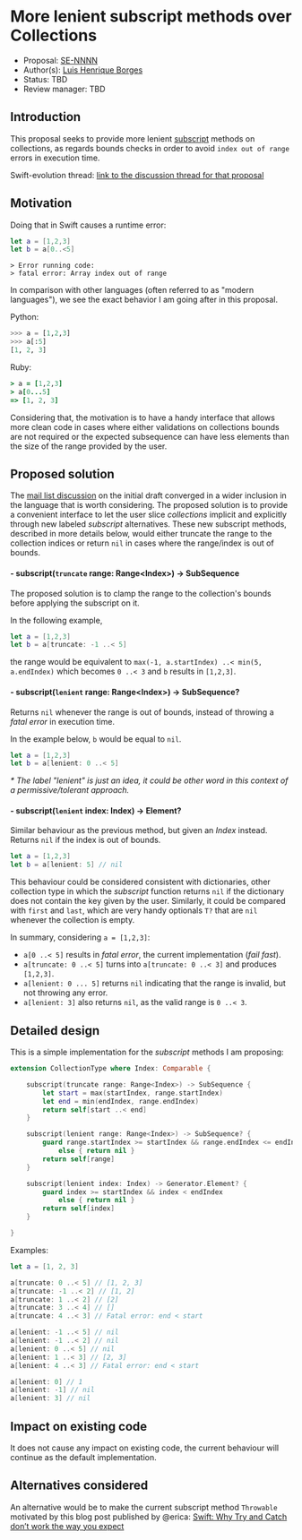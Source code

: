 # More lenient subscript methods over Collections

* Proposal: [SE-NNNN](https://github.com/apple/swift-evolution/blob/master/proposals/nnnn-more-lenient-collections-subscripts.md)
* Author(s): [Luis Henrique Borges](https://github.com/luish)
* Status: TBD
* Review manager: TBD

## Introduction

This proposal seeks to provide more lenient [subscript](https://github.com/apple/swift/blob/7928140f798ae5b29af2053e774851f8012b555e/stdlib/public/core/Collection.swift#L147)
methods on collections, as regards bounds checks in order to avoid
`index out of range` errors in execution time.

Swift-evolution thread: [link to the discussion thread for that proposal](http://thread.gmane.org/gmane.comp.lang.swift.evolution/14252)

## Motivation

Doing that in Swift causes a runtime error:

```swift
let a = [1,2,3]
let b = a[0..<5]
```

```
> Error running code:
> fatal error: Array index out of range
```

In comparison with other languages (often referred to as
"modern languages"), we see the exact behavior I am
going after in this proposal.

Python:

```python
>>> a = [1,2,3]
>>> a[:5]
[1, 2, 3]
```

Ruby:

```ruby
> a = [1,2,3]
> a[0...5]
=> [1, 2, 3]
```

Considering that, the motivation is to have a
handy interface that allows more clean code in 
cases where either validations on collections 
bounds are not required or the expected subsequence
can have less elements than the size of the 
range provided by the user.

## Proposed solution

The [mail list discussion](http://thread.gmane.org/gmane.comp.lang.swift.evolution/14252/focus=14382)
on the initial draft converged in a wider inclusion in the language that is worth considering.
The proposed solution is to provide a convenient interface to let the user slice
_collections_ implicit and explicitly through new labeled _subscript_ alternatives.
These new subscript methods, described in more details below, would either truncate
the range to the collection indices or return `nil` in cases where the range/index is
out of bounds.

#### - subscript(`truncate` range: Range&lt;Index&gt;) -> SubSequence

The proposed solution is to clamp the range to the collection's bounds
before applying the subscript on it.

In the following example,

```swift
let a = [1,2,3]
let b = a[truncate: -1 ..< 5]
```

the range would be equivalent to `max(-1, a.startIndex) ..< min(5, a.endIndex)`
which becomes `0 ..< 3` and `b` results in `[1,2,3]`.

#### - subscript(`lenient` range: Range&lt;Index&gt;) -> SubSequence?

Returns `nil` whenever the range is out of bounds,
instead of throwing a _fatal error_ in execution time.

In the example below, `b` would be equal to `nil`.

```swift
let a = [1,2,3]
let b = a[lenient: 0 ..< 5]
```

_* The label "lenient" is just an idea, it could be other word in this context of a
permissive/tolerant approach._

#### - subscript(`lenient` index: Index) -> Element?

Similar behaviour as the previous method, but given an _Index_ instead.
Returns `nil` if the index is out of bounds.

```swift
let a = [1,2,3]
let b = a[lenient: 5] // nil
```

This behaviour could be considered consistent with dictionaries, other
collection type in which the _subscript_ function returns `nil` if the
dictionary does not contain the key given by the user. Similarly, it
could be compared with `first` and `last`, which are very handy 
optionals `T?` that are `nil` whenever the collection is empty.

In summary, considering `a = [1,2,3]`:

- `a[0 ..< 5]` results in _fatal error_, the current implementation (_fail fast_).
- `a[truncate: 0 ..< 5]` turns into `a[truncate: 0 ..< 3]` and produces `[1,2,3]`.
- `a[lenient: 0 ... 5]` returns `nil` indicating that the range is invalid, but not throwing any error.
- `a[lenient: 3]` also returns `nil`, as the valid range is `0 ..< 3`.

## Detailed design

This is a simple implementation for the _subscript_ methods I am proposing:

```swift
extension CollectionType where Index: Comparable {

    subscript(truncate range: Range<Index>) -> SubSequence {
        let start = max(startIndex, range.startIndex)
        let end = min(endIndex, range.endIndex)
        return self[start ..< end]
    }

    subscript(lenient range: Range<Index>) -> SubSequence? {
        guard range.startIndex >= startIndex && range.endIndex <= endIndex
            else { return nil }
        return self[range]
    }

    subscript(lenient index: Index) -> Generator.Element? {
        guard index >= startIndex && index < endIndex
            else { return nil }
        return self[index]
    }

}
```

Examples:

```swift
let a = [1, 2, 3]

a[truncate: 0 ..< 5] // [1, 2, 3]
a[truncate: -1 ..< 2] // [1, 2]
a[truncate: 1 ..< 2] // [2]
a[truncate: 3 ..< 4] // []
a[truncate: 4 ..< 3] // Fatal error: end < start

a[lenient: -1 ..< 5] // nil
a[lenient: -1 ..< 2] // nil
a[lenient: 0 ..< 5] // nil
a[lenient: 1 ..< 3] // [2, 3]
a[lenient: 4 ..< 3] // Fatal error: end < start

a[lenient: 0] // 1
a[lenient: -1] // nil
a[lenient: 3] // nil
```

## Impact on existing code

It does not cause any impact on existing code, the current
behaviour will continue as the default implementation.

## Alternatives considered

An alternative would be to make the current subscript method `Throwable`
motivated by this blog post published by @erica:
[Swift: Why Try and Catch don’t work the way you expect](http://ericasadun.com/2015/06/09/swift-why-try-and-catch-dont-work-the-way-you-expect/)
